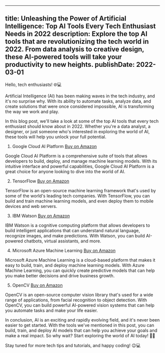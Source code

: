  ---
title: Unleashing the Power of Artificial Intelligence: Top AI Tools Every Tech Enthusiast Needs in 2022
description: Explore the top AI tools that are revolutionizing the tech world in 2022. From data analysis to creative design, these AI-powered tools will take your productivity to new heights.
publishDate: 2022-03-01
---

Hello, tech enthusiasts! 🌐💻

Artificial Intelligence (AI) has been making waves in the tech industry, and it's no surprise why. With its ability to automate tasks, analyze data, and create solutions that were once considered impossible, AI is transforming the way we work and play.

In this blog post, we'll take a look at some of the top AI tools that every tech enthusiast should know about in 2022. Whether you're a data analyst, a designer, or just someone who's interested in exploring the world of AI, these tools will help you unlock your full potential.

1. Google Cloud AI Platform [Buy on Amazon](https://amzn.to/3sJzJr4)

Google Cloud AI Platform is a comprehensive suite of tools that allows developers to build, deploy, and manage machine learning models. With its intuitive interface and powerful capabilities, Google Cloud AI Platform is a great choice for anyone looking to dive into the world of AI.

2. TensorFlow [Buy on Amazon](https://amzn.to/3tDvIg9)

TensorFlow is an open-source machine learning framework that's used by some of the world's leading tech companies. With TensorFlow, you can build and train machine learning models, and even deploy them to mobile devices and web servers.

3. IBM Watson [Buy on Amazon](https://amzn.to/3tDvIg9)

IBM Watson is a cognitive computing platform that allows developers to build intelligent applications that can understand natural language, recognize images, and make predictions. With Watson, you can build AI-powered chatbots, virtual assistants, and more.

4. Microsoft Azure Machine Learning [Buy on Amazon](https://amzn.to/3sJzJr4)

Microsoft Azure Machine Learning is a cloud-based platform that makes it easy to build, train, and deploy machine learning models. With Azure Machine Learning, you can quickly create predictive models that can help you make better decisions and drive business growth.

5. OpenCV [Buy on Amazon](https://amzn.to/3tDvIg9)

OpenCV is an open-source computer vision library that's used for a wide range of applications, from facial recognition to object detection. With OpenCV, you can build powerful AI-powered vision systems that can help you automate tasks and make your life easier.

In conclusion, AI is an exciting and rapidly evolving field, and it's never been easier to get started. With the tools we've mentioned in this post, you can build, train, and deploy AI models that can help you achieve your goals and make a real impact. So why wait? Start exploring the world of AI today! 🤖🚀

Stay tuned for more tech tips and tutorials, and happy coding! 😉💻